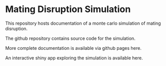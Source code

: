 Mating Disruption Simulation
==========================

This repository hosts documentation of a monte carlo simulation of mating disruption.  

The github repository contains source code for the simulation.  

More complete documentation is available via github pages here.  

An interactive shiny app exploring the simulation is available here.  
